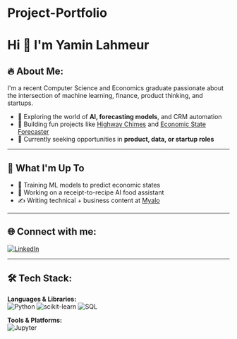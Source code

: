 # Project-Portfolio
# Hi 👋 I'm Yamin Lahmeur

## 🔥 About Me:
I'm a recent Computer Science and Economics graduate passionate about the intersection of machine learning, finance, product thinking, and startups.

- 💼 Exploring the world of **AI, forecasting models**, and CRM automation  
- 🧠 Building fun projects like [Highway Chimes](#) and [Economic State Forecaster](#)  
- 🎯 Currently seeking opportunities in **product, data, or startup roles**

---

## 🚀 What I'm Up To

- 🤖 Training ML models to predict economic states  
- 🧾 Working on a receipt-to-recipe AI food assistant  
- ✍️ Writing technical + business content at [Myalo](https://github.com/YOUR_ORG)

---

## 🌐 Connect with me:
[![LinkedIn]([https://img.shields.io/badge/-LinkedIn-0A66C2?style=flat-square&logo=linkedin&logoColor=white)](https://www.linkedin.com/in/yaminlahmeur](https://www.linkedin.com/in/yamin-lahmeur/))

---

## 🛠️ Tech Stack:

**Languages & Libraries:**  
![Python](https://img.shields.io/badge/-Python-3776AB?style=flat-square&logo=python&logoColor=white)
![scikit-learn](https://img.shields.io/badge/-scikit--learn-F7931E?style=flat-square&logo=scikit-learn&logoColor=white)
![SQL](https://img.shields.io/badge/-SQL-4479A1?style=flat-square&logo=postgresql&logoColor=white)

**Tools & Platforms:**  
![Jupyter](https://img.shields.io/badge/-Jupyter-F37626?style=flat-square&logo=jupyter&logoColor=white)

